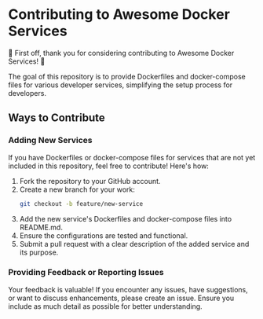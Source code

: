 # Contributing to Awesome Docker Services

🎉 First off, thank you for considering contributing to Awesome Docker Services! 🎉

The goal of this repository is to provide Dockerfiles and docker-compose files for various developer services, simplifying the setup process for developers.

## Ways to Contribute

### Adding New Services

If you have Dockerfiles or docker-compose files for services that are not yet included in this repository, feel free to contribute! Here's how:

1. Fork the repository to your GitHub account.
2. Create a new branch for your work:
    ```bash
    git checkout -b feature/new-service
    ```
3. Add the new service's Dockerfiles and docker-compose files into README.md.
4. Ensure the configurations are tested and functional.
5. Submit a pull request with a clear description of the added service and its purpose.

### Providing Feedback or Reporting Issues

Your feedback is valuable! If you encounter any issues, have suggestions, or want to discuss enhancements, please create an issue. Ensure you include as much detail as possible for better understanding.
